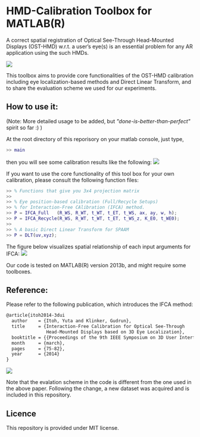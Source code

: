 HMD-Calibration Toolbox for MATLAB(R)
===============

A correct spatial registration of Optical See-Through Head-Mounted Displays (OST-HMD) w.r.t. a user’s eye(s) is an essential problem for any AR application using the such HMDs.

![](https://cloud.githubusercontent.com/assets/7195124/2751076/cf17edce-c8ae-11e3-983a-78ec9d46345a.png)

This toolbox aims to provide core functionalities of the OST-HMD calibration 
including eye localization-based methods and Direct Linear Transform,
and to share the evaluation scheme we used for our experiments. 

## How to use it:
(Note: More detailed usage to be added, but *"done-is-better-than-perfect"* spirit so far :) )

At the root directory of this reporisory on your matlab console, just type,
```matlab
>> main
```
then you will see some calibration results like the following:
![](https://cloud.githubusercontent.com/assets/7195124/2751006/7dfb5c80-c8ab-11e3-8d7a-5259f4475f70.png)


If you want to use the core functionality of this tool box for your own calibration, 
please consult the following function files:
```matlab
>> % Functions that give you 3x4 projection matrix
>>
>> % Eye position-based calibration (Full/Recycle Setups)
>> % for Interaction-Free CAlibration (IFCA) method.
>> P = IFCA_Full   (R_WS, R_WT, t_WT, t_ET, t_WS, ax, ay, w, h);
>> P = IFCA_Recycle(R_WS, R_WT, t_WT, t_ET, t_WS_z, K_E0, t_WE0);
>>
>> % A basic Direct Linear Transform for SPAAM
>> P = DLT(uv,xyz); 
```
The figure below visualizes spatial relationship of each input arguments for IFCA:
![](https://cloud.githubusercontent.com/assets/7195124/2751032/c1a727f6-c8ac-11e3-876c-29d922fad475.png)

Our code is tested on MATLAB(R) version 2013b, and might require some toolboxes.

## Reference:
Please refer to the following publication, which introduces the IFCA method:
```latex
@article{itoh2014-3dui
  author    = {Itoh, Yuta and Klinker, Gudrun},
  title     = {Interaction-Free Calibration for Optical See-Through 
               Head-Mounted Displays based on 3D Eye Localization},
  booktitle = {{Proceedings of the 9th IEEE Symposium on 3D User Interfaces (3D UI)}},
  month     = {march},
  pages     = {75-82},
  year      = {2014}
}
```
![](https://cloud.githubusercontent.com/assets/7195124/2751064/f47f8960-c8ad-11e3-81d0-3bae09c6222b.png)

Note that the evalation scheme in the code is different from the one used in the above paper.
Following the change, a new dataset was acquired and is included in this repository.

## Licence
This repository is provided under MIT license.
